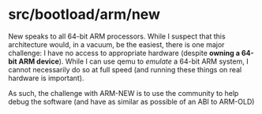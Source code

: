 # src/bootload/arm/new
New speaks to all 64-bit ARM processors. While I suspect that this architecture
would, in a vacuum, be the easiest, there is one major challenge: I have no 
access to appropriate hardware (despite **owning a 64-bit ARM device**). While I
can use qemu to *emulate* a 64-bit ARM system, I cannot necessarily do so at 
full speed (and running these things on real hardware is important).

As such, the challenge with ARM-NEW is to use the community to help debug the
software (and have as similar as possible of an ABI to ARM-OLD)